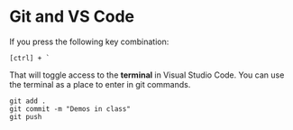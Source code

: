 # Git and VS Code

If you press the following key combination:

```
[ctrl] + `
```

That will toggle access to the **terminal** in Visual Studio Code. You can use the terminal as a place to enter in git commands.

```
git add .
git commit -m "Demos in class"
git push
```
